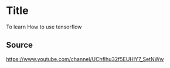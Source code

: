 # Title

To learn How to use tensorflow

## Source

https://www.youtube.com/channel/UChflhu32f5EUHlY7_SetNWw